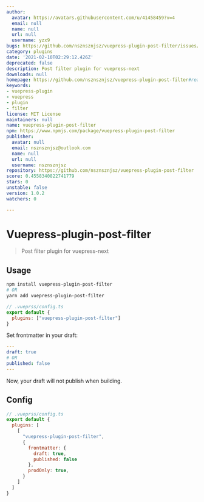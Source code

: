 ```yaml
---
author:
  avatar: https://avatars.githubusercontent.com/u/41458459?v=4
  email: null
  name: null
  url: null
  username: yzx9
bugs: https://github.com/nsznsznjsz/vuepress-plugin-post-filter/issues/new
category: plugins
date: '2021-02-10T02:29:12.426Z'
deprecated: false
description: Post filter plugin for vuepress-next
downloads: null
homepage: https://github.com/nsznsznjsz/vuepress-plugin-post-filter#readme
keywords:
- vuepress-plugin
- vuepress
- plugin
- filter
license: MIT License
maintainers: null
name: vuepress-plugin-post-filter
npm: https://www.npmjs.com/package/vuepress-plugin-post-filter
publisher:
  avatar: null
  email: nsznsznjsz@outlook.com
  name: null
  url: null
  username: nsznsznjsz
repository: https://github.com/nsznsznjsz/vuepress-plugin-post-filter
score: 0.4558340822741779
stars: 0
unstable: false
version: 1.0.2
watchers: 0

---
```


# Vuepress-plugin-post-filter

> Post filter plugin for vuepress-next

## Usage

```bash
npm install vuepress-plugin-post-filter
# OR
yarn add vuepress-plugin-post-filter
```

```js
// .vueprss/config.ts
export default {
  plugins: ["vuepress-plugin-post-filter"]
}
```

Set frontmatter in your draft:

```yaml
---
draft: true
# OR
published: false
---
```

Now, your draft will not publish when building.


## Config

```js
// .vueprss/config.ts
export default {
  plugins: [
    [
      "vuepress-plugin-post-filter",
      {
        frontmatter: {
          draft: true,
          published: false
        },
        prodOnly: true,
      }
    ]
  ]
}
```
